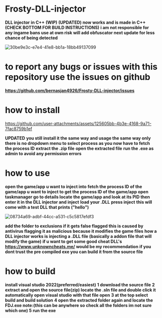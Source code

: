 # Frosty-DLL-injector
**DLL injector**
**in C++** 
**(WIP)**
**(UPDATED) now works and is made in C++**
**(CHECK BOTTOM FOR BUILD INSTRUCTIONS)**
**i am not responsible for any ingame bans use at own risk will add obfuscator next update for less chance of being detected**


![30be9e3c-e7e4-41e8-bb1a-18bb49137099](https://github.com/user-attachments/assets/5072331a-beeb-460a-92e2-d2cea4d1dd9d)


# to report any bugs or issues with this repository use the issues on github
**https://github.com/bernasjan4926/Frosty-DLL-injector/issues**





# how to install



https://github.com/user-attachments/assets/125605bb-4b3e-4168-9a71-7fac8759b1ef





**UPDATED**
**you still install it the same way and usage the same way only there is no dropdown menu to select process as you now have to fetch the process ID**
**extract the .zip file**
**open the extracted file**
**run the .exe as admin to avoid any permission errors**
# how to use
**open the game/app u want to inject into**
**fetch the process ID of the game/app u want to inject to get the process ID of the game/app open taskmanager go to details locate the game/app and look at its PID then enter it in the DLL injector and inject**
 **load your .DLL**
**press inject**
**this will come with a test DLL that prints ("hello")**


![08734a69-adbf-44cc-a531-c5c5817efdf3](https://github.com/user-attachments/assets/ea37b4a5-9513-4243-ba6c-24cb244e16d3)




**add the folder to exclusions if it gets false flagged this is caused by antivirus flagging it as malicious because it modifies the game files**
**how a DLL injector works is injecting a .DLL file (basically a addon file that will modify the game)**
**if u want to get some good cheat DLL's**
**https://www.unknowncheats.me/ would be my recommendation**
**if you dont trust the pre compiled exe you can build it from the source file**
# how to build
**install visual studio 2022(preferred/easiest)**
**1 download the source file**
**2 extract and open the source file(zip) locate the .sln file and double click it automatically open visual studio with that file open**
**3 at the top select build and build solution**
**4 open the extracted folder again and locate the FDJ.exe note:(this can be anywhere so check all the folders im not sure which one)**
**5 run the exe**
